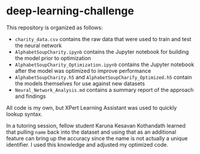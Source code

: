 # deep-learning-challenge
This repository is organized as follows:
- `charity_data.csv` contains the raw data that were used to train and test the neural network
- `AlphabetSoupCharity.ipynb` contains the Jupyter notebook for building the model prior to optimization
- `AlphabetSoupCharity_Optimization.ipynb` contains the Jupyter notebook after the model was optimized to improve performance
- `AlphabetSoupCharity.h5` and `AlphabetSoupCharify_Optimized.h5` contain the models themselves for use against new datasets
- `Neural_Network_Analysis.md` contains a summary report of the approach and findings

All code is my own, but XPert Learning Assistant was used to quickly lookup syntax.

In a tutoring session, fellow student Karuna Kesavan Kothandath learned that pulling `name` back into the dataset and using that as an additional feature can bring up the accuracy since the name is not actually a unique identifier.  I used this knowledge and adjusted my optimized code.
